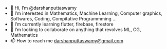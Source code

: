 - 👋 Hi, I’m @darshanputtaswamy
- 👀 I’m interested in Mathematics, Machine Learning, Computer graphics, Softwares, Coding, Compitative Programmming ... 
- 🌱 I’m currently learning flutter, firebase, firestore
- 💞️ I’m looking to collaborate on anything that revolves ML, CG, Mathematics 
- 📫 How to reach me darshanputtaswamy@gmail.com

<!---
darshanputtaswamy/darshanputtaswamy is a ✨ special ✨ repository because its `README.md` (this file) appears on your GitHub profile.
You can click the Preview link to take a look at your changes.
--->
